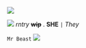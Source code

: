 ![](https://cdn.discordapp.com/attachments/1053398510222983208/1114193322542628884/blur_edges_2.png)

![](https://i.imgur.com/StsSZbI.png) *rntry* ~~**wip**~~ . **SHE** `|` *They*

`Mr Beast` ![](https://i.imgur.com/VtkId5M.gif)
